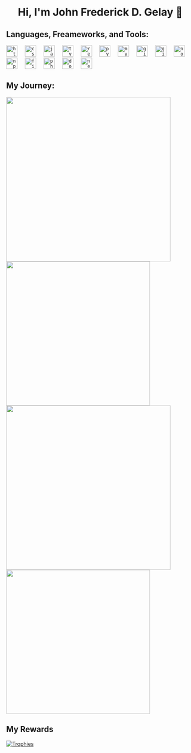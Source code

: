 <!--
**johnfrederick9/johnfrederick9** is a ✨ _special_ ✨ repository because its `README.md` (this file) appears on your GitHub profile.

Here are some ideas to get you started:

- 🔭 I’m currently working on ...
- 🌱 I’m currently learning ...
- 👯 I’m looking to collaborate on ...
- 🤔 I’m looking for help with ...
- 💬 Ask me about ...
- 📫 How to reach me: ...
- 😄 Pronouns: ...
- ⚡ Fun fact: ...
-->

<h1 align="center">Hi, I'm John Frederick D. Gelay 👋 </h1>
<!-- <img align="right" src="https://visitor-badge.laobi.icu/badge?page_id=johnfrederick9.taozhi883398&left_color=royalblue&right_color=black"  />
 -->
<!-- ❤️ I prefer React on frontend and Node.js with MySQL and/or MongoDB and/or PostgreSQL, Prisma on backend
🤔 I'm currently working on Kubernetes with edge computing.

✨ I study: React, Kubernetes, Nodejs



## About me:
- 😄 Fun fact: I'm a Java developer before, worked in IBM
- 🔭 I’m looking to collaborate on commercial projects and startups
- 📫 How to reach me: [Email](johnfrederick9@gmail.com)
- 💬 Ask me about `Frontend` or `Backend`

<img align="right" src="https://octodex.github.com/images/welcometocat.png" width="300"> -->

<!-- ## My stack:
- 5+ years of experience in React, Node.js, Express.js , async, await
- 3+ years of experience in Kubernetes
- 1+ years of experience in Rust
- 🏆 Chat bots (, Twitter, Facebook Messenger)
- ❤️ API, RESTful API
- HTML/CSS, Javascript, Typescript 
- git, docker, CI/CD
- SQL, MySQL, NoSQL, MongoDB... -->

## Languages, Freameworks, and Tools:
<div align="left">
   <code><img src="https://cdn.jsdelivr.net/gh/devicons/devicon/icons/html5/html5-original.svg" height="30" alt="html5 logo"  /></code>
  <img width="12" />
  <code><img src="https://cdn.jsdelivr.net/gh/devicons/devicon/icons/css3/css3-original.svg" height="30" alt="css3 logo"  /></code>
  <img width="12" />
<code><img src="https://cdn.jsdelivr.net/gh/devicons/devicon/icons/javascript/javascript-original.svg" height="30" alt="javascript logo"  /></code>
  <img width="12" />
  <code><img src="https://cdn.jsdelivr.net/gh/devicons/devicon/icons/typescript/typescript-original.svg" height="30" alt="typescript logo"  /></code>
  <img width="12" />
  <code><img src="https://cdn.jsdelivr.net/gh/devicons/devicon/icons/react/react-original.svg" height="30" alt="react logo"  /></code>
  <img width="12" />
  <code><img src="https://cdn.jsdelivr.net/gh/devicons/devicon/icons/python/python-original.svg" height="30" alt="python logo"  /></code>
  <img width="12" />
   <code><img src="https://skillicons.dev/icons?i=mysql" height="30" alt="mysql logo"  /></code>
  <img width="12" />
   <code><img src="https://cdn.jsdelivr.net/gh/devicons/devicon/icons/git/git-original.svg" height="30" alt="git logo"  /></code>
  <img width="12" />
  <code><img src="https://skillicons.dev/icons?i=github" height="30" alt="github logo"  /></code>
  <img width="12" />
   <code><img src="https://cdn.jsdelivr.net/gh/devicons/devicon/icons/nodejs/nodejs-original.svg" height="30" alt="nodejs logo"  /></code>
  <img width="12" />
  <code><img src="https://cdn.jsdelivr.net/gh/devicons/devicon/icons/npm/npm-original-wordmark.svg" height="30" alt="npm logo"  /></code>
  <img width="12" />
 <code><img src="https://cdn.jsdelivr.net/gh/devicons/devicon/icons/figma/figma-original.svg" height="30" alt="figma logo"  /></code>
  <img width="12" />
  <code><img src="https://cdn.jsdelivr.net/gh/devicons/devicon/icons/php/php-original.svg" height="30" alt="php logo"  /></code>
  <img width="12" />
   <code><img src="https://cdn.jsdelivr.net/gh/devicons/devicon/icons/docker/docker-original.svg" height="30" alt="docker logo"  /></code>
   <img width="12" /> 
 <code><img src="https://cdn.jsdelivr.net/gh/devicons/devicon/icons/nextjs/nextjs-original.svg" height="30" alt="nextjs logo"  /></code>
  <img width="12" />
</div>

## My Journey:
<div>
  <img width="440px" src="https://github-readme-stats.vercel.app/api?username=johnfrederick9&show_icons=true&theme=onedark"/>
  <img width="385px" src="https://github-readme-stats.anuraghazra1.vercel.app/api/top-langs/?username=johnfrederick9&layout=compact&theme=onedark" />
  <img width="440px" src="https://github-readme-activity-graph.vercel.app/graph?username=johnfrederick9&theme=github" />
  <img width="385px" src="https://github-readme-streak-stats.herokuapp.com/?user=johnfrederick9&theme=onedark" />  
</div>

## My Rewards
[![Trophies](https://github-profile-trophy.vercel.app/?username=johnfrederick9&theme=onedark)](https://github.com/ryo-ma/github-profile-trophy)

<!-- ## Feeding...
   <br clear="both">
  <picture>
    <source media="(prefers-color-scheme: dark)" srcset="https://raw.githubusercontent.com/johnfrederickgelay9/johnfrederickgelay9/output/pacman-contribution-graph-dark.svg">
    <source media="(prefers-color-scheme: light)" srcset="https://raw.githubusercontent.com/johnfrederickgelay9/johnfrederickgelay9/output/pacman-contribution-graph.svg">
    <img alt="pacman contribution graph" src="https://raw.githubusercontent.com/johnfrederickgelay9/johnfrederickgelay9/output/pacman-contribution-graph.svg">
  </picture> -->
##
<!--<img src="https://media.giphy.com/media/LnQjpWaON8nhr21vNW/giphy.gif" width="60"> <em><b>I genuinely enjoy connecting with new people</b> so if you'd like to say <b>hi, I'd be delighted to get to know you better!</b> :)</em> --->
